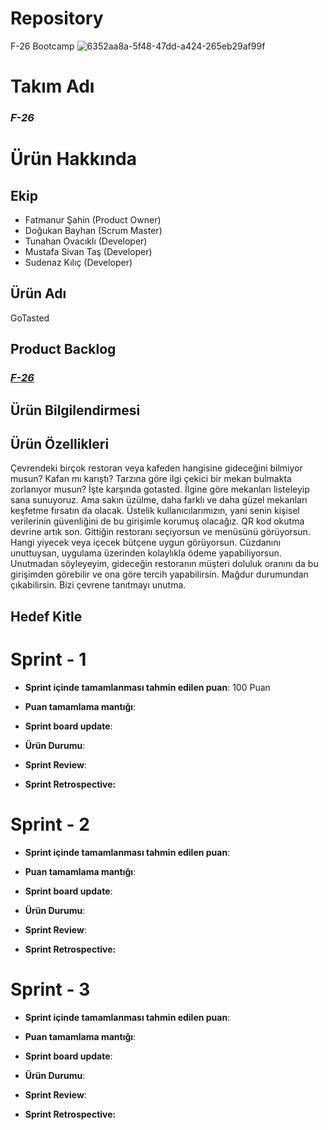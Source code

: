 # Repository
F-26 Bootcamp
![6352aa8a-5f48-47dd-a424-265eb29af99f](https://github.com/DogukanBayhan/Repository/assets/120603638/cb635e72-3ed9-4235-bab4-65c7694e4d23)


# **Takım Adı**

### *****F-26*****

# Ürün Hakkında

## Ekip
- Fatmanur Şahin (Product Owner)
- Doğukan Bayhan (Scrum Master)
- Tunahan Ovacıklı (Developer)
- Mustafa Sivan Taş (Developer)
- Sudenaz Kılıç (Developer)

## Ürün Adı

GoTasted

## Product Backlog

### ***[F-26](https://trello.com/b/suYPSWGK/f-26-sprint-1)***

## Ürün Bilgilendirmesi

## Ürün Özellikleri
Çevrendeki birçok restoran veya kafeden hangisine gideceğini bilmiyor musun? Kafan mı karıştı? Tarzına göre ilgi çekici bir mekan bulmakta zorlanıyor musun? İşte karşında gotasted. İlgine göre mekanları listeleyip sana sunuyoruz. Ama sakın üzülme, daha farklı ve daha güzel mekanları keşfetme fırsatın da olacak. Üstelik kullanıcılarımızın, yani senin kişisel verilerinin güvenliğini de bu girişimle korumuş olacağız. QR kod okutma devrine artık son. Gittiğin restoranı seçiyorsun ve menüsünü görüyorsun. Hangi yiyecek veya içecek bütçene uygun görüyorsun. Cüzdanını unuttuysan, uygulama üzerinden kolaylıkla ödeme yapabiliyorsun. Unutmadan söyleyeyim, gideceğin restoranın müşteri doluluk oranını da bu girişimden görebilir ve ona göre tercih yapabilirsin. Mağdur durumundan çıkabilirsin. Bizi çevrene tanıtmayı unutma.

## Hedef Kitle


# Sprint - 1

- **Sprint içinde tamamlanması tahmin edilen puan**: 100 Puan

- **Puan tamamlama mantığı**:

- **Sprint board update**:

- **Ürün Durumu**:

- **Sprint Review**: 

- **Sprint Retrospective:**


# Sprint - 2

- **Sprint içinde tamamlanması tahmin edilen puan**: 

- **Puan tamamlama mantığı**:

- **Sprint board update**:

- **Ürün Durumu**:

- **Sprint Review**: 

- **Sprint Retrospective:**


# Sprint - 3

- **Sprint içinde tamamlanması tahmin edilen puan**: 

- **Puan tamamlama mantığı**:

- **Sprint board update**:

- **Ürün Durumu**:

- **Sprint Review**: 

- **Sprint Retrospective:**
